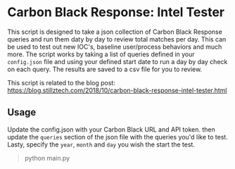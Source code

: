 # Carbon Black Response: Intel Tester
This script is designed to take a json collection of Carbon Black Response queries and run them daty by day to review total matches per day. This can be used to test out new IOC's, baseline user/process behaviors and much more. The script works by taking a list of queries defined in your `config.json` file and using your defined start date to run a day by day check on each query. The results are saved to a csv file for you to review. 

This script is related to the blog post: https://blog.stillztech.com/2018/10/carbon-black-response-intel-tester.html 

## Usage
Update the config.json with your Carbon Black URL and API token. then update the `queries` section of the json file with the queries you'd like to test. Lasty, specify the `year`, `month` and `day` you wish the start the test. 
> python main.py

